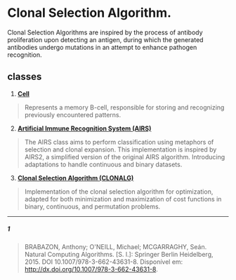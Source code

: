 # Clonal Selection Algorithm.

Clonal Selection Algorithms are inspired by the process of antibody proliferation upon detecting an antigen, during which
the generated antibodies undergo mutations in an attempt to enhance pathogen recognition.

## classes

1. **[Cell](Cell.md)**
> Represents a memory B-cell, responsible for storing and recognizing previously encountered patterns.
2. **[Artificial Immune Recognition System (AIRS)](AIRS.md)**
> The AIRS class aims to perform classification using metaphors of selection and clonal expansion.
> This implementation is inspired by AIRS2, a simplified version of the original AIRS algorithm.
> Introducing adaptations to handle continuous and binary datasets.
3. **[Clonal Selection Algorithm (CLONALG)](Clonalg.md)**
> Implementation of the clonal selection algorithm for optimization, adapted
> for both minimization and maximization of cost functions in binary,
> continuous, and permutation problems.

---

##### 1 
> BRABAZON, Anthony; O'NEILL, Michael; MCGARRAGHY, Seán. Natural Computing Algorithms. [S. l.]: Springer Berlin Heidelberg, 2015. DOI 10.1007/978-3-662-43631-8. Disponível em: http://dx.doi.org/10.1007/978-3-662-43631-8.

